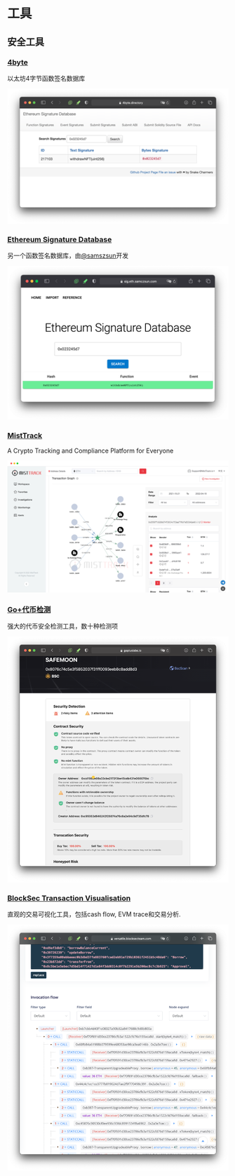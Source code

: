 # 工具

## 安全工具

### [4byte](https://www.4byte.directory)

以太坊4字节函数签名数据库

![](<../.gitbook/assets/image (1).png>)

### [Ethereum Signature Database](https://sig.eth.samczsun.com)

另一个函数签名数据库，由[@samszsun](https://twitter.com/samczsun/status/1523432840561520640)开发

![](<../.gitbook/assets/image (5).png>)

### [MistTrack](https://misttrack.io)

A Crypto Tracking and Compliance Platform for Everyone

![](<../.gitbook/assets/image (4).png>)

### [Go+代币检测](https://gopluslabs.io/token-security-api)

强大的代币安全检测工具，数十种检测项

![](<../.gitbook/assets/image (3).png>)

### [BlockSec Transaction Visualisation](https://versatile.blocksecteam.com/tx/eth/0x51cbfd46f21afb44da4fa971f220bd28a14530e1d5da5009cfbdfee012e57e35)

&#x20;直观的交易可视化工具，包括cash flow, EVM trace和交易分析.&#x20;

![](<../.gitbook/assets/image (7).png>)
